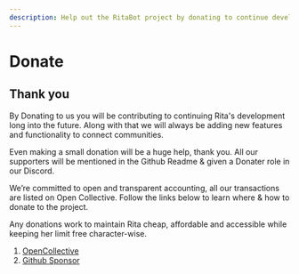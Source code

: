 ```yaml
---
description: Help out the RitaBot project by donating to continue development
---
```


# Donate

## Thank you <a href="#thank-you-for-considering-to-donate-to-the-rita-bot-project" id="thank-you-for-considering-to-donate-to-the-rita-bot-project"></a>

By Donating to us you will be contributing to continuing Rita's development long into the future. Along with that we will always be adding new features and functionality to connect communities.

Even making a small donation will be a huge help, thank you. All our supporters will be mentioned in the Github Readme & given a Donater role in our Discord.

We’re committed to open and transparent accounting, all our transactions are listed on Open Collective. Follow the links below to learn where & how to donate to the project.

Any donations work to maintain Rita cheap, affordable and accessible while keeping her limit free character-wise.

1. [OpenCollective](https://opencollective.com/RitaBot-Project)
2. [Github Sponsor](https://github.com/sponsors/RitaBot-Project)
